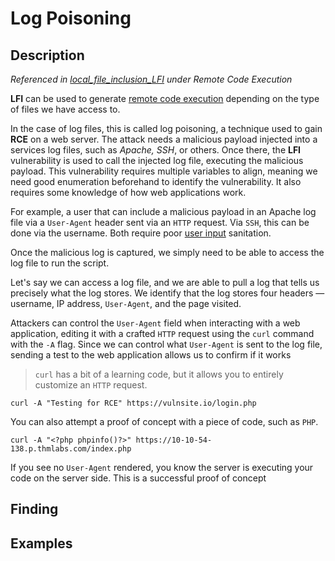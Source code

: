 # Log Poisoning

## Description

*Referenced in [local_file_inclusion_LFI](local_file_inclusion_LFI.md) under Remote Code Execution*

**LFI** can be used to generate [remote code execution](remote_code_execution_rce.md) depending on the type of files we have access to. 

In the case of log files, this is called log poisoning, a technique used to gain **RCE** on a web server. The attack needs a malicious payload injected into a services log files, such as *Apache, SSH*, or others. Once there, the **LFI** vulnerability is used to call the injected log file, executing the malicious payload. This vulnerability requires multiple variables to align, meaning we need good enumeration beforehand to identify the vulnerability. It also requires some knowledge of how web applications work. 

For example, a user that can include a malicious payload in an Apache log file via a `User-Agent` header sent via an `HTTP` request. Via `SSH`, this can be done via the username. Both require poor [user input](../concepts/user_supplied_input.md) sanitation. 

Once the malicious log is captured, we simply need to be able to access the log file to run the script. 

Let's say we can access a log file, and we are able to pull a log that tells us precisely what the log stores. We identify that the log stores four headers &mdash; username, IP address, `User-Agent`, and the page visited. 

Attackers can control the `User-Agent` field when interacting with a web application, editing it with a crafted `HTTP` request using the `curl` command with the `-A` flag. Since we can control what `User-Agent` is sent to the log file, sending a test to the web application allows us to confirm if it works

> `curl` has a bit of a learning code, but it allows you to entirely customize an `HTTP` request. 

`curl -A "Testing for RCE" https://vulnsite.io/login.php`

You can also attempt a proof of concept with a piece of code, such as `PHP`. 
 
 `curl -A "<?php phpinfo()?>" https://10-10-54-138.p.thmlabs.com/index.php`
 
 If you see no `User-Agent` rendered, you know the server is executing your code on the server side. This is a successful proof of concept
## Finding

## Examples
